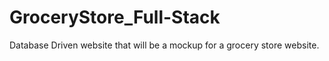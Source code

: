 # GroceryStore_Full-Stack
Database Driven website that will be a mockup for a grocery store website.
